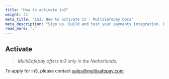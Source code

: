 ```yaml
---
title: "How to activate in3"
weight: 22
meta_title: "in3, How to activate it - MultiSafepay Docs"
meta_description: "Sign up. Build and test your payments integration. Explore our products and services. Use our API Reference, SDKs, and wrappers. Get support."
read_more: '.'
---
```


## Activate

>_MultiSafepay offers in3 only in the Netherlands._

To apply for in3, please contact <sales@multisafepay.com>